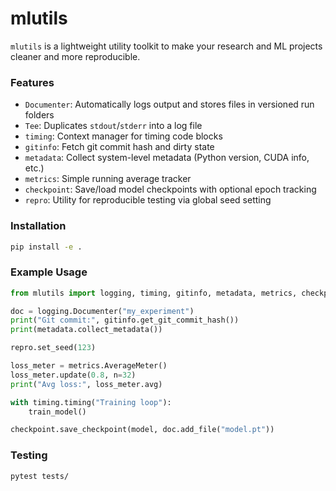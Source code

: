 # mlutils

`mlutils` is a lightweight utility toolkit to make your research and ML projects cleaner and more reproducible.

### Features
- `Documenter`: Automatically logs output and stores files in versioned run folders
- `Tee`: Duplicates `stdout`/`stderr` into a log file
- `timing`: Context manager for timing code blocks
- `gitinfo`: Fetch git commit hash and dirty state
- `metadata`: Collect system-level metadata (Python version, CUDA info, etc.)
- `metrics`: Simple running average tracker
- `checkpoint`: Save/load model checkpoints with optional epoch tracking
- `repro`: Utility for reproducible testing via global seed setting

### Installation
```bash
pip install -e .
```

### Example Usage
```python
from mlutils import logging, timing, gitinfo, metadata, metrics, checkpoint, repro

doc = logging.Documenter("my_experiment")
print("Git commit:", gitinfo.get_git_commit_hash())
print(metadata.collect_metadata())

repro.set_seed(123)

loss_meter = metrics.AverageMeter()
loss_meter.update(0.8, n=32)
print("Avg loss:", loss_meter.avg)

with timing.timing("Training loop"):
    train_model()

checkpoint.save_checkpoint(model, doc.add_file("model.pt"))
```

### Testing
```bash
pytest tests/
```